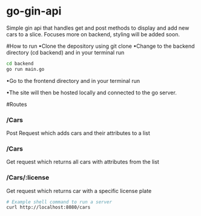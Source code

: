 # go-gin-api

Simple gin api that handles get and post methods to display and add new cars to a slice. Focuses more on backend, styling will be added soon.

#How to run 
•Clone the depository using git clone <repo url>
•Change to the backend directory (cd backend) and in your terminal run 
```bash
cd backend
go run main.go
```


•Go to the frontend directory and in your terminal run 

•The site will then be hosted locally and connected to the go server.

#Routes

<h3>/Cars</h3>
<p>Post Request which adds cars and their attributes to a list</p>

<h3>/Cars</h3>
<p>Get request which returns all cars with attributes from the list</p>

<h3>/Cars/:license</h3>
<p>Get request which returns car with a specific license plate</p>





```bash
# Example shell command to run a server
curl http://localhost:8080/cars
